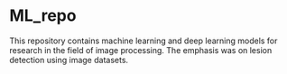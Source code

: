 # ML_repo
This repository contains machine learning and deep learning models for research in the field of image processing.
The emphasis was on lesion detection using image datasets.
